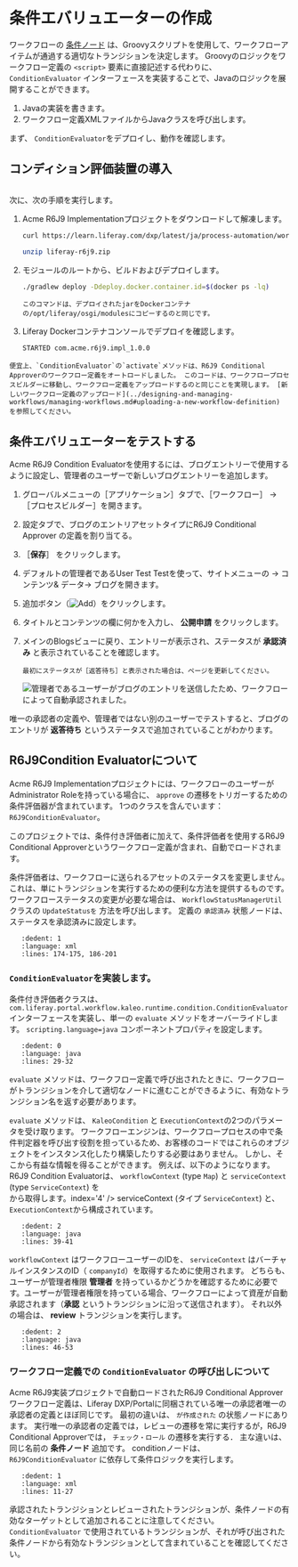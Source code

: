 # 条件エバリュエーターの作成

ワークフローの [条件ノード](../designing-and-managing-workflows/workflow-designer/using-condition-nodes.md) は、Groovyスクリプトを使用して、ワークフローアイテムが通過する適切なトランジションを決定します。 Groovyのロジックをワークフロー定義の `<script>` 要素に直接記述する代わりに、 `ConditionEvaluator` インターフェースを実装することで、Javaのロジックを展開することができます。

1. Javaの実装を書きます。
2. ワークフロー定義XMLファイルからJavaクラスを呼び出します。

まず、 `ConditionEvaluator`をデプロイし、動作を確認します。

<a name="deploy-a-condition-evaluator" />

## コンディション評価装置の導入

```{include} /_snippets/run-liferay-portal.md
```

次に、次の手順を実行します。

1. Acme R6J9 Implementationプロジェクトをダウンロードして解凍します。

   ```bash
   curl https://learn.liferay.com/dxp/latest/ja/process-automation/workflow/developer-guide/liferay-r6j9.zip -O
   ```

   ```bash
   unzip liferay-r6j9.zip
   ```

1. モジュールのルートから、ビルドおよびデプロイします。

   ```bash
   ./gradlew deploy -Ddeploy.docker.container.id=$(docker ps -lq)
   ```

   ```tip::
   このコマンドは、デプロイされたjarをDockerコンテナの/opt/liferay/osgi/modulesにコピーするのと同じです。
   ```

1. Liferay Dockerコンテナコンソールでデプロイを確認します。

   ```bash
   STARTED com.acme.r6j9.impl_1.0.0
   ```

```{note}
便宜上、`ConditionEvaluator`の`activate`メソッドは、R6J9 Conditional Approverのワークフロー定義をオートロードしました。 このコードは、ワークフロープロセスビルダーに移動し、ワークフロー定義をアップロードするのと同じことを実現します。 [新しいワークフロー定義のアップロード](../designing-and-managing-workflows/managing-workflows.md#uploading-a-new-workflow-definition) を参照してください。
```

<a name="test-the-condition-evaluator" />

## 条件エバリュエーターをテストする

Acme R6J9 Condition Evaluatorを使用するには、ブログエントリーで使用するように設定し、管理者のユーザーで新しいブログエントリーを追加します。

1. グローバルメニューの［アプリケーション］タブで、［ワークフロー］ &rarr; ［プロセスビルダー］を開きます。

2. 設定タブで、ブログのエントリアセットタイプにR6J9  Conditional Approver の定義を割り当てる。

3. ［**保存**］ をクリックします。

4. デフォルトの管理者であるUser Test Testを使って、サイトメニューの &rarr; コンテンツ& データ&rarr; ブログを開きます。

5. 追加ボタン（![Add](../../../images/icon-add.png)）をクリックします。

6. タイトルとコンテンツの欄に何かを入力し、 **公開申請** をクリックします。

7. メインのBlogsビューに戻り、エントリーが表示され、ステータスが **承認済み** と表示されていることを確認します。

   ```{tip}
   最初にステータスが［返答待ち］と表示された場合は、ページを更新してください。
   ```

   ![管理者であるユーザーがブログのエントリを送信したため、ワークフローによって自動承認されました。](./creating-a-condition-evaluator/images/01.png)

唯一の承認者の定義や、管理者ではない別のユーザーでテストすると、ブログのエントリが **返答待ち** というステータスで追加されていることがわかります。

<a name="understanding-the-r6j9-condition-evaluator" />

## R6J9Condition Evaluatorについて

Acme R6J9 Implementationプロジェクトには、ワークフローのユーザーがAdministrator Roleを持っている場合に、 `approve` の遷移をトリガーするための条件評価器が含まれています。 1つのクラスを含んでいます： `R6J9ConditionEvaluator`。

このプロジェクトでは、条件付き評価者に加えて、条件評価者を使用するR6J9 Conditional Approverというワークフロー定義が含まれ、自動でロードされます。

条件評価者は、ワークフローに送られるアセットのステータスを変更しません。 これは、単にトランジションを実行するための便利な方法を提供するものです。 ワークフローステータスの変更が必要な場合は、 `WorkflowStatusManagerUtil` クラスの `UpdateStatusを` 方法を呼び出します。 定義の `承認済み` 状態ノードは、ステータスを承認済みに設定します。

```{literalinclude} ./creating-a-condition-evaluator/resources/liferay-r6j9.zip/r6j9-impl/src/main/resources/com/acme/r6j9/internal/kaleo/runtime/condition/dependencies/r6j9-workflow-definition.xml
   :dedent: 1
   :language: xml
   :lines: 174-175, 186-201
```

### `ConditionEvaluator`を実装します。

条件付き評価者クラスは、 `com.liferay.portal.workflow.kaleo.runtime.condition.ConditionEvaluator` インターフェースを実装し、単一の `evaluate` メソッドをオーバーライドします。 `scripting.language=java` コンポーネントプロパティを設定します。

```{literalinclude} ./creating-a-condition-evaluator/resources/liferay-r6j9.zip/r6j9-impl/src/main/java/com/acme/r6j9/internal/kaleo/runtime/condition/R6J9ConditionEvaluator.java
   :dedent: 0
   :language: java
   :lines: 29-32
```

`evaluate` メソッドは、ワークフロー定義で呼び出されたときに、ワークフローがトランジションを介して適切なノードに進むことができるように、有効なトランジション名を返す必要があります。

`evaluate` メソッドは、 `KaleoCondition` と `ExecutionContext`の2つのパラメータを受け取ります。 ワークフローエンジンは、ワークフロープロセスの中で条件判定器を呼び出す役割を担っているため、お客様のコードではこれらのオブジェクトをインスタンス化したり構築したりする必要はありません。 しかし、そこから有益な情報を得ることができます。 例えば、以下のようになります。R6J9 Condition Evaluatorは、 `workflowContext` (type `Map`) と `serviceContext` (type `ServiceContext`) を<br /> から取得します。index='4' /> serviceContext </code> (タイプ ` ServiceContext `) と、 `ExecutionContext`から構成されています。

```{literalinclude} ./creating-a-condition-evaluator/resources/liferay-r6j9.zip/r6j9-impl/src/main/java/com/acme/r6j9/internal/kaleo/runtime/condition/R6J9ConditionEvaluator.java
   :dedent: 2
   :language: java
   :lines: 39-41
```

`workflowContext` はワークフローユーザーのIDを、 `serviceContext` はバーチャルインスタンスのID（ `companyId`）を取得するために使用されます。 どちらも、ユーザーが管理者権限 **管理者** を持っているかどうかを確認するために必要です。ユーザーが管理者権限を持っている場合、ワークフローによって資産が自動承認されます（**承認** というトランジションに沿って送信されます）。 それ以外の場合は、 **review** トランジションを実行します。

```{literalinclude} ./creating-a-condition-evaluator/resources/liferay-r6j9.zip/r6j9-impl/src/main/java/com/acme/r6j9/internal/kaleo/runtime/condition/R6J9ConditionEvaluator.java
   :dedent: 2
   :language: java
   :lines: 46-53
```

### ワークフロー定義での `ConditionEvaluator` の呼び出しについて

Acme R6J9実装プロジェクトで自動ロードされたR6J9 Conditional Approverワークフロー定義は、Liferay DXP/Portalに同梱されている唯一の承認者唯一の承認者の定義とほぼ同じです。 最初の違いは、 `が作成された` の状態ノードにあります。 実行唯一の承認者の定義では，レビューの遷移を常に実行するが，R6J9 Conditional Approverでは， `チェック・ロール` の遷移を実行する． 主な違いは、同じ名前の **条件ノード** 追加です。 conditionノードは、 `R6J9ConditionEvaluator` に依存して条件ロジックを実行します。

```{literalinclude} ./creating-a-condition-evaluator/resources/liferay-r6j9.zip/r6j9-impl/src/main/resources/com/acme/r6j9/internal/kaleo/runtime/condition/dependencies/r6j9-workflow-definition.xml
   :dedent: 1
   :language: xml
   :lines: 11-27
```

承認されたトランジションとレビューされたトランジションが、条件ノードの有効なターゲットとして追加されることに注意してください。 `ConditionEvaluator` で使用されているトランジションが、それが呼び出された条件ノードから有効なトランジションとして含まれていることを確認してください。
